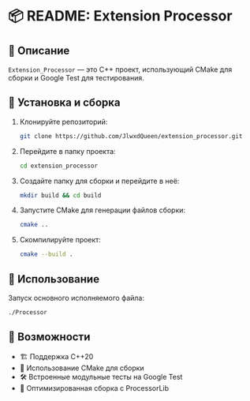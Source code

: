 # 📦 README: Extension Processor

## 📖 Описание

`Extension_Processor` — это C++ проект, использующий CMake для сборки и Google Test для тестирования.

## 🔨 Установка и сборка

1. Клонируйте репозиторий:

   ```bash
   git clone https://github.com/JlwxdQueen/extension_processor.git
   ```

2. Перейдите в папку проекта:

   ```bash
   cd extension_processor
   ```

3. Создайте папку для сборки и перейдите в неё:

   ```bash
   mkdir build && cd build
   ```

4. Запустите CMake для генерации файлов сборки:

   ```bash
   cmake ..
   ```

5. Скомпилируйте проект:

   ```bash
   cmake --build .
   ```

## 🚀 Использование

Запуск основного исполняемого файла:

```bash
./Processor
```

## 📌 Возможности

- 🏗️ Поддержка C++20
- 📂 Использование CMake для сборки
- 🛠️ Встроенные модульные тесты на Google Test
- 🚀 Оптимизированная сборка с ProcessorLib
